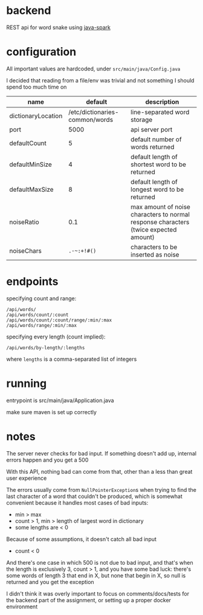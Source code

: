 # backend
REST api for word snake using [java-spark](http://sparkjava.com/)

# configuration
All important values are hardcoded, under `src/main/java/Config.java`

I decided that reading from a file/env was trivial and not something I should spend too much time on

| name | default | description |
| --- | --- | --- |
| dictionaryLocation | /etc/dictionaries-common/words | line-separated word storage |
| port | 5000 | api server port |
| defaultCount | 5 | default number of words returned |
| defaultMinSize | 4 | default length of shortest word to be returned |
| defaultMaxSize | 8 | default length of longest word to be returned |
| noiseRatio | 0.1 | max amount of noise characters to normal response characters (twice expected amount) |
| noiseChars | `.-~:+!#()` | characters to be inserted as noise |

# endpoints
specifying count and range:

```
/api/words/
/api/words/count/:count
/api/words/count/:count/range/:min/:max
/api/words/range/:min/:max
```

specifying every length (count implied):
```
/api/words/by-length/:lengths
```
where `lengths` is a comma-separated list of integers

# running
entrypoint is src/main/java/Application.java

make sure maven is set up correctly

# notes
The server never checks for bad input. If something doesn't add up, internal errors happen and you get a 500

With this API, nothing bad can come from that, other than a less than great user experience

The errors usually come from `NullPointerException`s when trying to find the last character of a word that couldn't be produced, which is somewhat convenient because it handles most cases of bad inputs:
- min > max
- count > 1, min > length of largest word in dictionary
- some lengths are < 0

Because of some assumptions, it doesn't catch all bad input
- count < 0

And there's one case in which 500 is not due to bad input, and that's when the length is exclusively 3, count > 1, and you have some bad luck: there's some words of length 3 that end in X, but none that begin in X, so null is returned and you get the exception

I didn't think it was overly important to focus on comments/docs/tests for the backend part of the assignment, or setting up a proper docker environment
